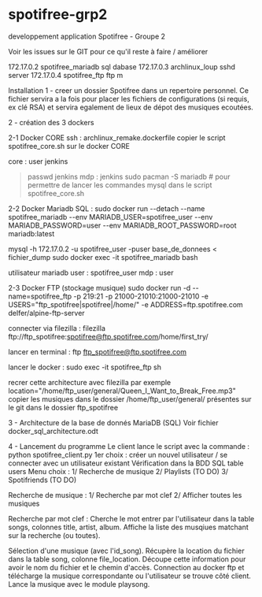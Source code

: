 # spotifree-grp2
developpement application Spotifree - Groupe 2

Voir les issues sur le GIT pour ce qu'il reste à faire / améliorer 

172.17.0.2  spotifree_mariadb       sql dabase
172.17.0.3  archlinux_loup          sshd server
172.17.0.4  spotifree_ftp           ftp m

Installation
1 - creer un dossier Spotifree dans un repertoire personnel. Ce fichier servira a la fois pour placer les fichiers de configurations (si requis, ex clé RSA) et servira egalement de lieux de dépot des musiques ecoutées.

2 - création des 3 dockers

2-1 Docker CORE ssh :
archlinux_remake.dockerfile
copier le script spotifree_core.sh sur le docker CORE

core : 
user jenkins
> passwd jenkins
mdp : jenkins
sudo pacman -S mariadb # pour permettre de lancer les commandes mysql dans le script spotifree_core.sh

2-2 Docker Mariadb SQL :
sudo docker run --detach --name spotifree_mariadb --env MARIADB_USER=spotifree_user --env MARIADB_PASSWORD=user --env MARIADB_ROOT_PASSWORD=root  mariadb:latest

mysql -h 172.17.0.2 -u spotifree_user  -puser base_de_donnees < fichier_dump
sudo docker exec -it spotifree_mariadb bash

utilisateur mariadb
user : spotifree_user
mdp : user


2-3 Docker FTP (stockage musique)
sudo docker run -d --name=spotifree_ftp -p 219:21 -p 21000-21010:21000-21010 -e USERS="ftp_spotifree|spotifree|/home/" -e ADDRESS=ftp.spotifree.com delfer/alpine-ftp-server

connecter via filezilla :
filezilla ftp://ftp_spotifree:spotifree@ftp.spotifree.com/home/first_try/

lancer en terminal :
ftp ftp_spotifree@ftp.spotifree.com

lancer le docker :
sudo exec -it spotifree_ftp sh

recrer cette architecture avec filezilla par exemple
location="/home/ftp_user/general/Queen_I_Want_to_Break_Free.mp3"
copier les musiques dans le dossier /home/ftp_user/general/ présentes sur le git dans le dossier ftp_spotifree

3 - Architecture de la base de donnés MariaDB (SQL)
Voir fichier docker_sql_architecture.odt

4 - Lancement du programme
Le client lance le script avec la commande : python spotifree_client.py
1er choix : créer un nouvel utilisateur / se connecter avec un utilisateur existant
Vérification dans la BDD SQL table users
Menu choix : 
1/ Recherche de musique
2/ Playlists (TO DO)
3/ Spotifriends (TO DO)

Recherche de musique :
1/ Recherche par mot clef
2/ Afficher toutes les musiques

Recherche par mot clef :
Cherche le mot entrer par l'utilisateur dans la table songs, colonnes title, artist, album.
Affiche la liste des musqiues matchant sur la recherche (ou toutes).

Sélection d'une musique (avec l'id_song). Récupère la location du fichier dans la table song, colonne file_location.
Découpe cette information pour avoir le nom du fichier et le chemin d'accès.
Connection au docker ftp et télécharge la musique correspondante ou l'utilisateur se trouve côté client.
Lance la musique avec le module playsong.
